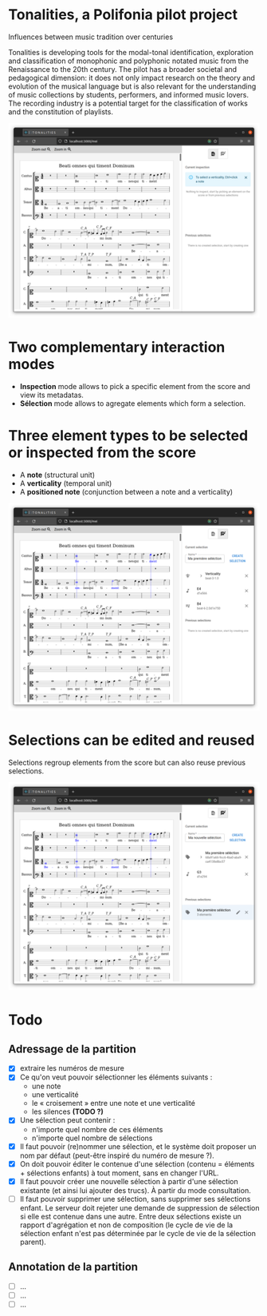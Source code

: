 # Tonalities, a Polifonia pilot project

Influences between music tradition over centuries

Tonalities is developing tools for the modal-tonal identification, exploration and classification of monophonic and polyphonic notated music from the Renaissance to the 20th century. The pilot has a broader societal and pedagogical dimension: it does not only impact research on the theory and evolution of the musical language but is also relevant for the understanding of music collections by students, performers, and informed music lovers. The recording industry is a potential target for the classification of works and the constitution of playlists. 

![](docs/assets/landing.png)

# Two complementary interaction modes
- **Inspection** mode allows to pick a specific element from the score and view its metadatas.
- **Sélection** mode allows to agregate elements which form a selection.

# Three element types to be selected or inspected from the score
- A **note** (structural unit)
- A **verticality** (temporal unit)
- A **positioned note** (conjunction between a note and a verticality)

![](docs/assets/firstSelection.png)

# Selections can be edited and reused
Selections regroup elements from the score but can also reuse previous selections.

![](docs/assets/reuseSelection.png)

# Todo
## Adressage de la partition
- [x] extraire les numéros de mesure
- [x] Ce qu'on veut pouvoir sélectionner les éléments suivants :
    - une note
    - une verticalité
    - le « croisement » entre une note et une verticalité
    - les silences **(TODO ?)**
- [x] Une sélection peut contenir :
    - n'importe quel nombre de ces éléments
    - n'importe quel nombre de sélections
- [x] Il faut pouvoir (re)nommer une sélection, et le système doit proposer un nom par défaut (peut-être inspiré du numéro de mesure ?).
- [x] On doit pouvoir éditer le contenue d'une sélection (contenu = éléments + sélections enfants) à tout moment, sans en changer l'URL.
- [x] Il faut pouvoir créer une nouvelle sélection à partir d'une sélection existante (et ainsi lui ajouter des trucs). À partir du mode consultation.
- [ ] Il faut pouvoir supprimer une sélection, sans supprimer ses sélections enfant. Le serveur doit rejeter une demande de suppression de sélection si elle est contenue dans une autre. Entre deux sélections existe un rapport d'agrégation et non de composition (le cycle de vie de la sélection enfant n'est pas déterminée par le cycle de vie de la sélection parent).
## Annotation de la partition
- [ ] ...
- [ ] ...
- [ ] ...